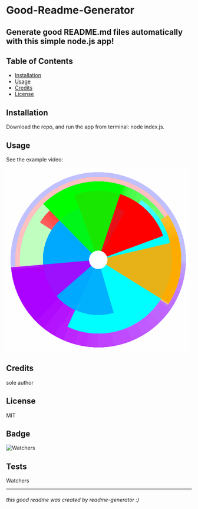 
# Good-Readme-Generator

## Generate good README.md files automatically with this simple node.js app!

## Table of Contents

* [Installation](#installation)
* [Usage](#usage)
* [Credits](#credits)
* [License](#license)


## Installation

Download the repo, and run the app from terminal: node index.js.  


## Usage 

See the example video:  

![good-readme-generator demo gif](./assets/images/app-name_demo.gif)


## Credits

sole author  


## License

MIT  


## Badge

![Watchers](https://img.shields.io/github/watchers/jamesboblak/readme-generator?style=social)


## Tests

Watchers

---

###### this good readme was created by readme-generator :)